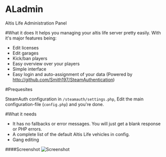# ALadmin
Altis Life Administration Panel

#What it does
It helps you managing your altis life server pretty easily.
With it's major features being:
- Edit licenses
- Edit garages
- Kick/ban players
- Easy overview over your players
- Simple interface
- Easy login and auto-assignment of your data (Powered by http://github.com/Smith197/SteamAuthentication)

#Prequesites

SteamAuth configuration in `/steamauth/settings.php`,
Edit the main configuration-file (`config.php`) and you're done.

#What it needs
- It has no fallbacks or error messages. You will just get a blank response or PHP errors.
- A complete list of the default Altis Life vehicles in config.
- Gang editing

####Screenshot
![Screenshot](https://blackcetha.github.io/ALadmin/screenshot.png)
